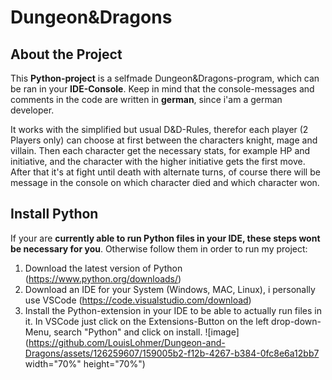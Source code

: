 # Dungeon&Dragons

## About the Project
This **Python-project** is a selfmade Dungeon&Dragons-program, which can be ran in your **IDE-Console**. Keep in mind that the console-messages and comments in the code are written in **german**, since i'am a german developer.

It works with the simplified but usual D&D-Rules, therefor each player (2 Players only) can choose at first between the characters knight, mage and villain. Then each character get the necessary stats, for example HP and initiative, and the character with the higher initiative gets the first move. After that it's at fight until death with alternate turns, of course there will be message in the console on which character died and which character won.

## Install Python
If your are **currently able to run Python files in your IDE, these steps wont be necessary for you**. Otherwise follow them in order to run my project:
1. Download the latest version of Python (https://www.python.org/downloads/)
2. Download an IDE for your System (Windows, MAC, Linux), i personally use VSCode (https://code.visualstudio.com/download)
3. Install the Python-extension in your IDE to be able to actually run files in it. In VSCode just click on the Extensions-Button on the left drop-down-Menu, search "Python" and click on install.
   ![image](https://github.com/LouisLohmer/Dungeon-and-Dragons/assets/126259607/159005b2-f12b-4267-b384-0fc8e6a12bb7 width="70%" height="70%")

